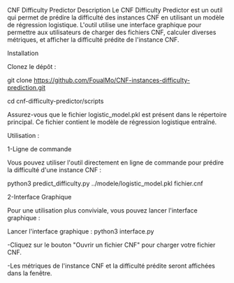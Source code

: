 CNF Difficulty Predictor
Description
Le CNF Difficulty Predictor est un outil qui permet de prédire la difficulté des instances CNF en utilisant un modèle de régression logistique. L'outil utilise une interface graphique pour permettre aux utilisateurs de charger des fichiers CNF, calculer diverses métriques, et afficher la difficulté prédite de l'instance CNF.

Installation



Clonez le dépôt :

git clone https://github.com/FoualMo/CNF-instances-difficulty-prediction.git



cd cnf-difficulty-predictor/scripts

Assurez-vous que le fichier logistic_model.pkl est présent dans le répertoire principal. Ce fichier contient le modèle de régression logistique entraîné.

Utilisation :



1-Ligne de commande


Vous pouvez utiliser l'outil directement en ligne de commande pour prédire la difficulté d'une instance CNF :

python3 predict_difficulty.py ../modele/logistic_model.pkl fichier.cnf



2-Interface Graphique



Pour une utilisation plus conviviale, vous pouvez lancer l'interface graphique :




Lancer l'interface graphique : python3 interface.py

-Cliquez sur le bouton "Ouvrir un fichier CNF" pour charger votre fichier CNF.


-Les métriques de l'instance CNF et la difficulté prédite seront affichées dans la fenêtre.
